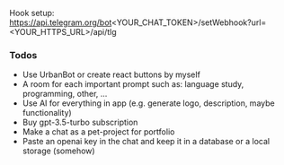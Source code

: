 Hook setup: https://api.telegram.org/bot<YOUR_CHAT_TOKEN>/setWebhook?url=<YOUR_HTTPS_URL>/api/tlg

### Todos
 - Use UrbanBot or create react buttons by myself
 - A room for each important prompt such as: language study, programming, other, ...
 - Use AI for everything in app (e.g. generate logo, description, maybe functionality)
 - Buy gpt-3.5-turbo subscription
 - Make a chat as a pet-project for portfolio
 - Paste an openai key in the chat and keep it in a database or a local storage (somehow)